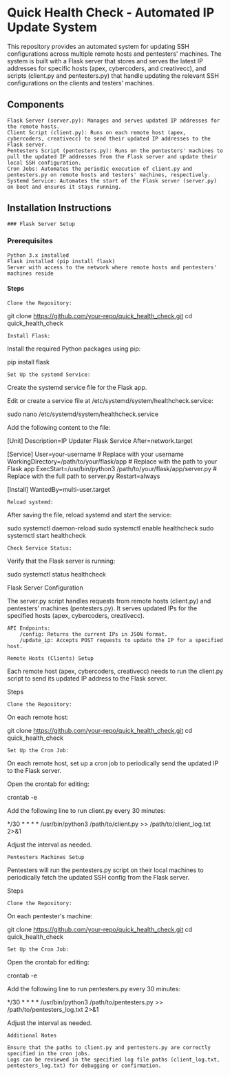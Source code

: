 # Quick Health Check - Automated IP Update System

This repository provides an automated system for updating SSH configurations across multiple remote hosts and pentesters' machines. The system is built with a Flask server that stores and serves the latest IP addresses for specific hosts (apex, cybercoders, and creativecc), and scripts (client.py and pentesters.py) that handle updating the relevant SSH configurations on the clients and testers' machines.

## Components

    Flask Server (server.py): Manages and serves updated IP addresses for the remote hosts.
    Client Script (client.py): Runs on each remote host (apex, cybercoders, creativecc) to send their updated IP addresses to the Flask server.
    Pentesters Script (pentesters.py): Runs on the pentesters' machines to pull the updated IP addresses from the Flask server and update their local SSH configuration.
    Cron Jobs: Automates the periodic execution of client.py and pentesters.py on remote hosts and testers' machines, respectively.
    Systemd Service: Automates the start of the Flask server (server.py) on boot and ensures it stays running.

## Installation Instructions

    ### Flask Server Setup

### Prerequisites

    Python 3.x installed
    Flask installed (pip install flask)
    Server with access to the network where remote hosts and pentesters' machines reside

#### Steps

    Clone the Repository:

git clone https://github.com/your-repo/quick_health_check.git cd quick_health_check

    Install Flask:

Install the required Python packages using pip:

pip install flask

    Set Up the systemd Service:

Create the systemd service file for the Flask app.

Edit or create a service file at /etc/systemd/system/healthcheck.service:

sudo nano /etc/systemd/system/healthcheck.service

Add the following content to the file:

[Unit] Description=IP Updater Flask Service After=network.target

[Service] User=your-username # Replace with your username WorkingDirectory=/path/to/your/flask/app # Replace with the path to your Flask app ExecStart=/usr/bin/python3 /path/to/your/flask/app/server.py # Replace with the full path to server.py Restart=always

[Install] WantedBy=multi-user.target

    Reload systemd:

After saving the file, reload systemd and start the service:

sudo systemctl daemon-reload sudo systemctl enable healthcheck sudo systemctl start healthcheck

    Check Service Status:

Verify that the Flask server is running:

sudo systemctl status healthcheck

Flask Server Configuration

The server.py script handles requests from remote hosts (client.py) and pentesters' machines (pentesters.py). It serves updated IPs for the specified hosts (apex, cybercoders, creativecc).

    API Endpoints:
        /config: Returns the current IPs in JSON format.
        /update_ip: Accepts POST requests to update the IP for a specified host.

    Remote Hosts (Clients) Setup

Each remote host (apex, cybercoders, creativecc) needs to run the client.py script to send its updated IP address to the Flask server.

Steps

    Clone the Repository:

On each remote host:

git clone https://github.com/your-repo/quick_health_check.git cd quick_health_check

    Set Up the Cron Job:

On each remote host, set up a cron job to periodically send the updated IP to the Flask server.

Open the crontab for editing:

crontab -e

Add the following line to run client.py every 30 minutes:

*/30 * * * * /usr/bin/python3 /path/to/client.py >> /path/to/client_log.txt 2>&1

Adjust the interval as needed.

    Pentesters Machines Setup

Pentesters will run the pentesters.py script on their local machines to periodically fetch the updated SSH config from the Flask server.

Steps

    Clone the Repository:

On each pentester's machine:

git clone https://github.com/your-repo/quick_health_check.git cd quick_health_check

    Set Up the Cron Job:

Open the crontab for editing:

crontab -e

Add the following line to run pentesters.py every 30 minutes:

*/30 * * * * /usr/bin/python3 /path/to/pentesters.py >> /path/to/pentesters_log.txt 2>&1

Adjust the interval as needed.

    Additional Notes

    Ensure that the paths to client.py and pentesters.py are correctly specified in the cron jobs.
    Logs can be reviewed in the specified log file paths (client_log.txt, pentesters_log.txt) for debugging or confirmation.
